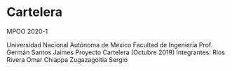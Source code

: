 # Cartelera
MPOO 2020-1

Universidad Nacional Autónoma de México
Facultad de Ingeniería
Prof. Germán Santos Jaimes
Proyecto Cartelera (Octubre 2019)
Integrantes:
Rios Rivera Omar 
Chiappa Zugazagoitia Sergio
